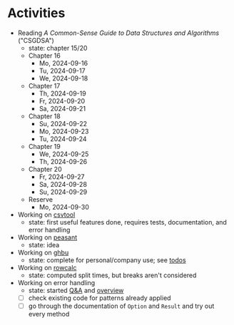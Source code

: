 # Activities

- Reading _A Common-Sense Guide to Data Structures and Algorithms_ ("CSGDSA")
    - state: chapter 15/20
    - Chapter 16
        - Mo, 2024-09-16
        - Tu, 2024-09-17
        - We, 2024-09-18
    - Chapter 17
        - Th, 2024-09-19
        - Fr, 2024-09-20
        - Sa, 2024-09-21
    - Chapter 18
        - Su, 2024-09-22
        - Mo, 2024-09-23
        - Tu, 2024-09-24
    - Chapter 19
        - We, 2024-09-25
        - Th, 2024-09-26
    - Chapter 20
        - Fr, 2024-09-27
        - Sa, 2024-09-28
        - Su, 2024-09-29
    - Reserve
        - Mo, 2024-09-30
- Working on [csvtool](https://github.com/patrickbucher/csvtool)
    - state: first useful features done, requires tests, documentation, and
      error handling
- Working on [peasant](https://github.com/patrickbucher/peasant)
    - state: idea
- Working on [ghbu](https://github.com/patrickbucher/ghbu)
    - state: complete for personal/company use; see
      [todos](https://github.com/patrickbucher/ghbu?tab=readme-ov-file#todo)
- Working on [rowcalc](https://github.com/patrickbucher/rowcalc)
    - state: computed split times, but breaks aren't considered
- Working on error handling
    - state: started [Q&A](error-handling/error-handling.md) and
      [overview](error-handling/error-handling.png)
    - [ ] check existing code for patterns already applied
    - [ ] go through the documentation of `Option` and `Result` and try out every method
